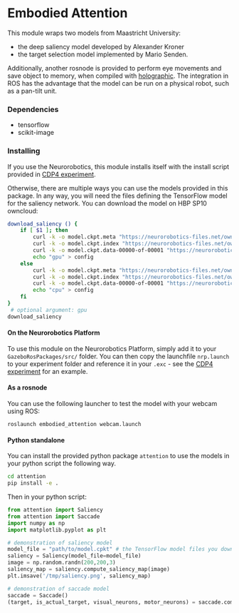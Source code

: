Embodied Attention
==================

This module wraps two models from Maastricht University:
- the deep saliency model developed by Alexander Kroner
- the target selection model implemented by Mario Senden.

Additionally, another rosnode is provided to perform eye movements and save object to memory, when compiled with [holographic](https://github.com/HBPNeurorobotics/holographic).
The integration in ROS has the advantage that the model can be run on a physical robot, such as a pan-tilt unit.

### Dependencies

* tensorflow
* scikit-image

### Installing

If you use the Neurorobotics, this module installs itself with the install script provided in [CDP4 experiment](https://github.com/HBPNeurorobotics/CDP4_experiment).

Otherwise, there are multiple ways you can use the models provided in this package.
In any way, you will need the files defining the TensorFlow model for the saliency network.
You can download the model on HBP SP10 owncloud:

```bash
download_saliency () {
    if [ $1 ]; then
        curl -k -o model.ckpt.meta "https://neurorobotics-files.net/owncloud/index.php/s/hdjl7TjzSUqF1Ww/download"
        curl -k -o model.ckpt.index "https://neurorobotics-files.net/owncloud/index.php/s/DCPB80foqkteuC4/download"
        curl -k -o model.ckpt.data-00000-of-00001 "https://neurorobotics-files.net/owncloud/index.php/s/bkpmmvrVkeELapr/download"
        echo "gpu" > config
    else
        curl -k -o model.ckpt.meta "https://neurorobotics-files.net/owncloud/index.php/s/TNpWFSX8xLvfbYD/download"
        curl -k -o model.ckpt.index "https://neurorobotics-files.net/owncloud/index.php/s/sDCFUGTrzJyhDA5/download"
        curl -k -o model.ckpt.data-00000-of-00001 "https://neurorobotics-files.net/owncloud/index.php/s/Scti429S7D11tMv/download"
        echo "cpu" > config
    fi
}
 # optional argument: gpu
download_saliency
```

#### On the Neurorobotics Platform

To use this module on the Neurorobotics Platform, simply add it to your ``GazeboRosPackages/src/`` folder.
You can then copy the launchfile ``nrp.launch`` to your experiment folder and reference it in your ``.exc`` - see the [CDP4 experiment](https://github.com/HBPNeurorobotics/CDP4_experiment) for an example.

#### As a rosnode

You can use the following launcher to test the model with your webcam using ROS:

    roslaunch embodied_attention webcam.launch

#### Python standalone

You can install the provided python package ```attention``` to use the models in your python script the following way.

```bash
cd attention
pip install -e .
```

Then in your python script:

```python
from attention import Saliency
from attention import Saccade
import numpy as np
import matplotlib.pyplot as plt

# demonstration of saliency model
model_file = "path/to/model.cpkt" # the TensorFlow model files you downloaded from HBP SP10 owncloud
saliency = Saliency(model_file=model_file)
image = np.random.randn(200,200,3)
saliency_map = saliency.compute_saliency_map(image)
plt.imsave('/tmp/saliency.png', saliency_map)

# demonstration of saccade model
saccade = Saccade()
(target, is_actual_target, visual_neurons, motor_neurons) = saccade.compute_saccade_target(saliency_map, dt=1000)
```
